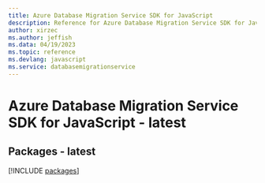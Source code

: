 ```yaml
---
title: Azure Database Migration Service SDK for JavaScript
description: Reference for Azure Database Migration Service SDK for JavaScript
author: xirzec
ms.author: jeffish
ms.data: 04/19/2023
ms.topic: reference
ms.devlang: javascript
ms.service: databasemigrationservice
---
```

# Azure Database Migration Service SDK for JavaScript - latest
## Packages - latest
[!INCLUDE [packages](database-migration-service-index.md)]